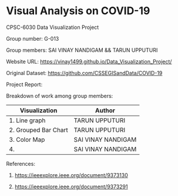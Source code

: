 # Visual Analysis on COVID-19
CPSC-6030 Data Visualization Project 

Group number: G-013

Group members: SAI VINAY NANDIGAM && TARUN UPPUTURI             
                
Website URL: https://vinay1499.github.io/Data_Visualization_Project/

Original Dataset: https://github.com/CSSEGISandData/COVID-19 


Project Report: 

Breakdown of work among group members:

| Visualization | Author |
| --- | --- |
| 1. Line graph | TARUN UPPUTURI |
| 2. Grouped Bar Chart | TARUN UPPUTURI |
| 3. Color Map| SAI VINAY NANDIGAM  |
| 4. | SAI VINAY NANDIGAM  |

References:

1. https://ieeexplore.ieee.org/document/9373130 

2. https://ieeexplore.ieee.org/document/9373291

